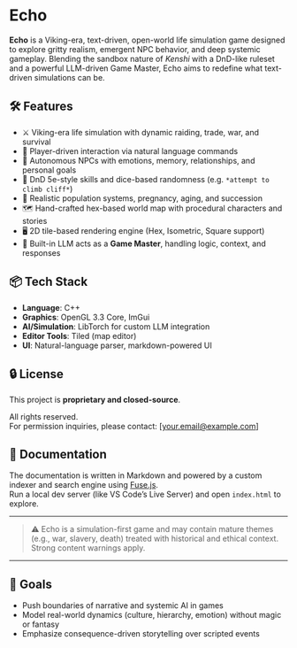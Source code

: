 # Echo

**Echo** is a Viking-era, text-driven, open-world life simulation game designed to explore gritty realism, emergent NPC behavior, and deep systemic gameplay. Blending the sandbox nature of *Kenshi* with a DnD-like ruleset and a powerful LLM-driven Game Master, Echo aims to redefine what text-driven simulations can be.

## 🛠️ Features

- ⚔️ Viking-era life simulation with dynamic raiding, trade, war, and survival
- 💬 Player-driven interaction via natural language commands
- 🧠 Autonomous NPCs with emotions, memory, relationships, and personal goals
- 🎲 DnD 5e-style skills and dice-based randomness (e.g. `*attempt to climb cliff*`)
- 🧬 Realistic population systems, pregnancy, aging, and succession
- 🗺️ Hand-crafted hex-based world map with procedural characters and stories
- 🖥️ 2D tile-based rendering engine (Hex, Isometric, Square support)
- 🧠 Built-in LLM acts as a **Game Master**, handling logic, context, and responses

## 📦 Tech Stack

- **Language**: C++
- **Graphics**: OpenGL 3.3 Core, ImGui
- **AI/Simulation**: LibTorch for custom LLM integration
- **Editor Tools**: Tiled (map editor)
- **UI**: Natural-language parser, markdown-powered UI

## 🔒 License

This project is **proprietary and closed-source**.

All rights reserved.  
For permission inquiries, please contact: [your.email@example.com]

## 📄 Documentation

The documentation is written in Markdown and powered by a custom indexer and search engine using [Fuse.js](https://fusejs.io/).  
Run a local dev server (like VS Code’s Live Server) and open `index.html` to explore.

---

> ⚠️ Echo is a simulation-first game and may contain mature themes (e.g., war, slavery, death) treated with historical and ethical context. Strong content warnings apply.

---

## 📌 Goals

- Push boundaries of narrative and systemic AI in games
- Model real-world dynamics (culture, hierarchy, emotion) without magic or fantasy
- Emphasize consequence-driven storytelling over scripted events

